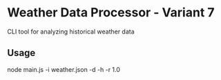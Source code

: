 # Weather Data Processor - Variant 7
CLI tool for analyzing historical weather data
## Usage
node main.js -i weather.json -d -h -r 1.0
